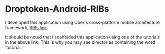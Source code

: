 # Droptoken-Android-RIBs

I developed this application using Uber's cross-platform mobile architecture framework, [RIBs link](https://github.com/uber/RIBs). 

It should be noted that I scaffolded this application using one of the tutorials in the above link. This is why you may see directories containing the word 'tutorial.'


